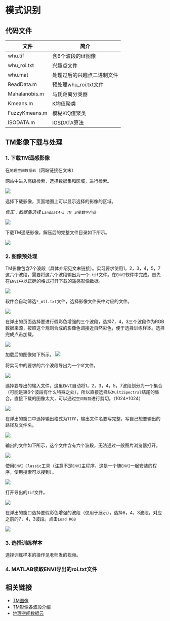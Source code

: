 # 模式识别

## 代码文件
|文件|简介|
|--|--|
|whu.tif|含6个波段的tif图像|
|whu_roi.txt|兴趣点文件|
|whu.mat|处理过后的兴趣点二进制文件|
|ReadData.m|预处理whu_roi.txt文件|
|Mahalanobis.m|马氏距离分类器|
|Kmeans.m|K均值聚类|
|FuzzyKmeans.m|模糊K均值聚类|
|ISODATA.m|IOSDATA算法|

## TM影像下载与处理

### 1. 下载TM遥感影像

在```地理空间数据云```（网站链接在文末）

网站中进入高级检索，选择数据集和区域，进行检索。

![](./img/MAP1.png)

选择下载影像，页面地图上可以显示选择的影像的区域。

*修正：数据集选择 ```Landsat4-5 TM 卫星数字产品```*

![](./img/MAP2.png)


下载TM遥感影像，解压后的完整文件目录如下所示。

![](./img/TM%E5%AE%8C%E6%95%B4%E6%96%87%E4%BB%B6.jpg)

### 2. 图像预处理

TM影像包含7个波段（具体介绍见文末链接）。实习要求使用1，2，3，4，5，7这六个波段，需要将这六个波段输出为一个```.tif```文件。在```ENVI```软件中完成。首先在```ENVI```中以正确的格式打开下载的遥感影像数据。

![](./img/ENVI1.png)

软件会自动筛选```*_mtl.txt```文件，选择影像文件夹中对应的文件。

![](./img/ENVI2.png)

在弹出的页面选择要进行假彩色增强的三个波段，选择7，4，3三个波段作为RGB数据来源，按照这个规则合成的影像色调接近自然彩色，便于选择训练样本。选择完成点击加载。

![](./img/ENVI3.jpg)

加载后的图像如下所示。
![](./img/ENVI4.jpg)

将实习中的要求的六个波段导出为一个tif文件。

![](./img/ENVI6.png)

选择要导出的输入文件，这里```ENVI```自动将1，2，3，4，5，7波段划分为一个集合（可能是第6个波段有什么特殊之处），所以直接选择以```MultiSpectral```结尾的集合。直接下载的图像太大，可以通过```空间裁剪```进行剪切。（1024*1024）

![](./img/ENVI7.png)

在弹出的窗口中选择输出格式为```TIFF```，输出文件名要写完整，写自己想要输出的路径及文件名。

![](./img/ENVi8.png)

输出的文件如下所示，这个文件含有六个波段，无法通过一般图片浏览器打开。

![](./img/ENVI9.jpg)

使用```ENVI Classic```工具（注意不是```ENVI```主程序，这是一个随```ENVI```一起安装的程序，使用搜索可以搜到）。

![](./img/ENVI11.jpg)

打开导出的```tif```文件。

![](./img/ENVI10.png)

在弹出的窗口选择要假彩色增强的波段（仅用于展示），选择6，4，3波段，对应之前的7，4，3波段。点击```Load RGB```

![](./img/ENVI12.png)

### 3. 选择训练样本

选择训练样本的操作见老师发的视频。

### 4. MATLAB读取ENVI导出的roi.txt文件


## 相关链接
- [TM图像](https://baike.baidu.com/item/TM%E5%BD%B1%E5%83%8F/9945494)
- [TM影像各波段介绍](https://blog.csdn.net/ctyqy2015301200079/article/details/84329692)
- [地理空间数据云](https://www.gscloud.cn/)